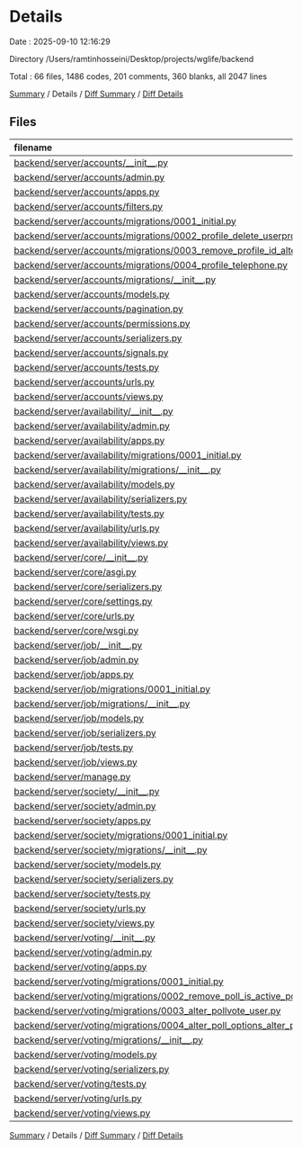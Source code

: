 # Details

Date : 2025-09-10 12:16:29

Directory /Users/ramtinhosseini/Desktop/projects/wglife/backend

Total : 66 files,  1486 codes, 201 comments, 360 blanks, all 2047 lines

[Summary](results.md) / Details / [Diff Summary](diff.md) / [Diff Details](diff-details.md)

## Files
| filename | language | code | comment | blank | total |
| :--- | :--- | ---: | ---: | ---: | ---: |
| [backend/server/accounts/\_\_init\_\_.py](/backend/server/accounts/__init__.py) | Python | 0 | 0 | 1 | 1 |
| [backend/server/accounts/admin.py](/backend/server/accounts/admin.py) | Python | 3 | 1 | 2 | 6 |
| [backend/server/accounts/apps.py](/backend/server/accounts/apps.py) | Python | 6 | 0 | 3 | 9 |
| [backend/server/accounts/filters.py](/backend/server/accounts/filters.py) | Python | 0 | 0 | 1 | 1 |
| [backend/server/accounts/migrations/0001\_initial.py](/backend/server/accounts/migrations/0001_initial.py) | Python | 20 | 1 | 7 | 28 |
| [backend/server/accounts/migrations/0002\_profile\_delete\_userprofile.py](/backend/server/accounts/migrations/0002_profile_delete_userprofile.py) | Python | 24 | 1 | 6 | 31 |
| [backend/server/accounts/migrations/0003\_remove\_profile\_id\_alter\_profile\_user.py](/backend/server/accounts/migrations/0003_remove_profile_id_alter_profile_user.py) | Python | 19 | 1 | 6 | 26 |
| [backend/server/accounts/migrations/0004\_profile\_telephone.py](/backend/server/accounts/migrations/0004_profile_telephone.py) | Python | 12 | 1 | 6 | 19 |
| [backend/server/accounts/migrations/\_\_init\_\_.py](/backend/server/accounts/migrations/__init__.py) | Python | 0 | 0 | 1 | 1 |
| [backend/server/accounts/models.py](/backend/server/accounts/models.py) | Python | 21 | 4 | 2 | 27 |
| [backend/server/accounts/pagination.py](/backend/server/accounts/pagination.py) | Python | 0 | 0 | 1 | 1 |
| [backend/server/accounts/permissions.py](/backend/server/accounts/permissions.py) | Python | 6 | 4 | 3 | 13 |
| [backend/server/accounts/serializers.py](/backend/server/accounts/serializers.py) | Python | 35 | 6 | 9 | 50 |
| [backend/server/accounts/signals.py](/backend/server/accounts/signals.py) | Python | 8 | 3 | 1 | 12 |
| [backend/server/accounts/tests.py](/backend/server/accounts/tests.py) | Python | 1 | 1 | 2 | 4 |
| [backend/server/accounts/urls.py](/backend/server/accounts/urls.py) | Python | 7 | 0 | 4 | 11 |
| [backend/server/accounts/views.py](/backend/server/accounts/views.py) | Python | 121 | 23 | 21 | 165 |
| [backend/server/availability/\_\_init\_\_.py](/backend/server/availability/__init__.py) | Python | 0 | 0 | 1 | 1 |
| [backend/server/availability/admin.py](/backend/server/availability/admin.py) | Python | 3 | 0 | 2 | 5 |
| [backend/server/availability/apps.py](/backend/server/availability/apps.py) | Python | 4 | 0 | 3 | 7 |
| [backend/server/availability/migrations/0001\_initial.py](/backend/server/availability/migrations/0001_initial.py) | Python | 19 | 1 | 7 | 27 |
| [backend/server/availability/migrations/\_\_init\_\_.py](/backend/server/availability/migrations/__init__.py) | Python | 0 | 0 | 1 | 1 |
| [backend/server/availability/models.py](/backend/server/availability/models.py) | Python | 11 | 0 | 5 | 16 |
| [backend/server/availability/serializers.py](/backend/server/availability/serializers.py) | Python | 5 | 0 | 2 | 7 |
| [backend/server/availability/tests.py](/backend/server/availability/tests.py) | Python | 1 | 1 | 2 | 4 |
| [backend/server/availability/urls.py](/backend/server/availability/urls.py) | Python | 3 | 1 | 1 | 5 |
| [backend/server/availability/views.py](/backend/server/availability/views.py) | Python | 55 | 3 | 13 | 71 |
| [backend/server/core/\_\_init\_\_.py](/backend/server/core/__init__.py) | Python | 0 | 0 | 1 | 1 |
| [backend/server/core/asgi.py](/backend/server/core/asgi.py) | Python | 4 | 8 | 5 | 17 |
| [backend/server/core/serializers.py](/backend/server/core/serializers.py) | Python | 23 | 2 | 5 | 30 |
| [backend/server/core/settings.py](/backend/server/core/settings.py) | Python | 135 | 30 | 37 | 202 |
| [backend/server/core/urls.py](/backend/server/core/urls.py) | Python | 19 | 16 | 1 | 36 |
| [backend/server/core/wsgi.py](/backend/server/core/wsgi.py) | Python | 4 | 8 | 5 | 17 |
| [backend/server/job/\_\_init\_\_.py](/backend/server/job/__init__.py) | Python | 0 | 0 | 1 | 1 |
| [backend/server/job/admin.py](/backend/server/job/admin.py) | Python | 5 | 0 | 1 | 6 |
| [backend/server/job/apps.py](/backend/server/job/apps.py) | Python | 4 | 0 | 3 | 7 |
| [backend/server/job/migrations/0001\_initial.py](/backend/server/job/migrations/0001_initial.py) | Python | 54 | 1 | 7 | 62 |
| [backend/server/job/migrations/\_\_init\_\_.py](/backend/server/job/migrations/__init__.py) | Python | 0 | 0 | 1 | 1 |
| [backend/server/job/models.py](/backend/server/job/models.py) | Python | 65 | 0 | 12 | 77 |
| [backend/server/job/serializers.py](/backend/server/job/serializers.py) | Python | 0 | 0 | 1 | 1 |
| [backend/server/job/tests.py](/backend/server/job/tests.py) | Python | 1 | 1 | 2 | 4 |
| [backend/server/job/views.py](/backend/server/job/views.py) | Python | 1 | 1 | 2 | 4 |
| [backend/server/manage.py](/backend/server/manage.py) | Python | 15 | 3 | 5 | 23 |
| [backend/server/society/\_\_init\_\_.py](/backend/server/society/__init__.py) | Python | 0 | 0 | 1 | 1 |
| [backend/server/society/admin.py](/backend/server/society/admin.py) | Python | 5 | 0 | 2 | 7 |
| [backend/server/society/apps.py](/backend/server/society/apps.py) | Python | 4 | 0 | 3 | 7 |
| [backend/server/society/migrations/0001\_initial.py](/backend/server/society/migrations/0001_initial.py) | Python | 55 | 1 | 7 | 63 |
| [backend/server/society/migrations/\_\_init\_\_.py](/backend/server/society/migrations/__init__.py) | Python | 0 | 0 | 1 | 1 |
| [backend/server/society/models.py](/backend/server/society/models.py) | Python | 35 | 1 | 6 | 42 |
| [backend/server/society/serializers.py](/backend/server/society/serializers.py) | Python | 21 | 0 | 5 | 26 |
| [backend/server/society/tests.py](/backend/server/society/tests.py) | Python | 1 | 1 | 2 | 4 |
| [backend/server/society/urls.py](/backend/server/society/urls.py) | Python | 15 | 0 | 2 | 17 |
| [backend/server/society/views.py](/backend/server/society/views.py) | Python | 250 | 43 | 43 | 336 |
| [backend/server/voting/\_\_init\_\_.py](/backend/server/voting/__init__.py) | Python | 0 | 0 | 1 | 1 |
| [backend/server/voting/admin.py](/backend/server/voting/admin.py) | Python | 5 | 1 | 2 | 8 |
| [backend/server/voting/apps.py](/backend/server/voting/apps.py) | Python | 4 | 0 | 3 | 7 |
| [backend/server/voting/migrations/0001\_initial.py](/backend/server/voting/migrations/0001_initial.py) | Python | 57 | 1 | 7 | 65 |
| [backend/server/voting/migrations/0002\_remove\_poll\_is\_active\_poll\_status.py](/backend/server/voting/migrations/0002_remove_poll_is_active_poll_status.py) | Python | 16 | 1 | 6 | 23 |
| [backend/server/voting/migrations/0003\_alter\_pollvote\_user.py](/backend/server/voting/migrations/0003_alter_pollvote_user.py) | Python | 15 | 1 | 6 | 22 |
| [backend/server/voting/migrations/0004\_alter\_poll\_options\_alter\_polloption\_options\_and\_more.py](/backend/server/voting/migrations/0004_alter_poll_options_alter_polloption_options_and_more.py) | Python | 30 | 1 | 6 | 37 |
| [backend/server/voting/migrations/\_\_init\_\_.py](/backend/server/voting/migrations/__init__.py) | Python | 0 | 0 | 1 | 1 |
| [backend/server/voting/models.py](/backend/server/voting/models.py) | Python | 52 | 1 | 10 | 63 |
| [backend/server/voting/serializers.py](/backend/server/voting/serializers.py) | Python | 131 | 10 | 27 | 168 |
| [backend/server/voting/tests.py](/backend/server/voting/tests.py) | Python | 1 | 1 | 2 | 4 |
| [backend/server/voting/urls.py](/backend/server/voting/urls.py) | Python | 7 | 0 | 0 | 7 |
| [backend/server/voting/views.py](/backend/server/voting/views.py) | Python | 68 | 16 | 15 | 99 |

[Summary](results.md) / Details / [Diff Summary](diff.md) / [Diff Details](diff-details.md)